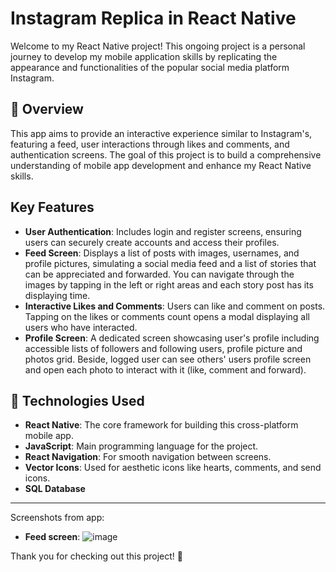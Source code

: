 # Instagram Replica in React Native

Welcome to my React Native project! This ongoing project is a personal journey to develop my mobile application skills by replicating the appearance and functionalities of the popular social media platform Instagram.

## 📱 Overview
This app aims to provide an interactive experience similar to Instagram's, featuring a feed, user interactions through likes and comments, and authentication screens. The goal of this project is to build a comprehensive understanding of mobile app development and enhance my React Native skills.

## Key Features
- **User Authentication**: Includes login and register screens, ensuring users can securely create accounts and access their profiles.
- **Feed Screen**: Displays a list of posts with images, usernames, and profile pictures, simulating a social media feed and a list of stories that can be appreciated and forwarded. You can navigate through the images by tapping in the left or right areas and each story post has its displaying time.
- **Interactive Likes and Comments**: Users can like and comment on posts. Tapping on the likes or comments count opens a modal displaying all users who have interacted.
- **Profile Screen**: A dedicated screen showcasing user's profile including accessible lists of followers and following users, profile picture and photos grid. Beside, logged user can see others' users profile screen and open each photo to interact with it (like, comment and forward).

## 🚀 Technologies Used
- **React Native**: The core framework for building this cross-platform mobile app.
- **JavaScript**: Main programming language for the project.
- **React Navigation**: For smooth navigation between screens.
- **Vector Icons**: Used for aesthetic icons like hearts, comments, and send icons.
- **SQL Database**

---

Screenshots from app:

- **Feed screen**:
 ![image](https://github.com/user-attachments/assets/09b8dd75-ae67-4061-8396-1e575ee0c2ac)





Thank you for checking out this project! 🎉
